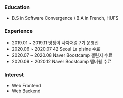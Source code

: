 ### Education
- B.S in Software Convergence / B.A in French, HUFS

### Experience
- 2019.01 ~ 2019.11 멋쟁이 사자처럼 7기 운영진
- 2020.06 ~ 2020.07 42 Seoul La pisine 수료
- 2020.07 ~ 2020.08 Naver Boostcamp 챌린지 수료
- 2020.09 ~ 2020.12 Naver Boostcamp 멤버쉽 수료

### Interest
- Web Frontend
- Web Backend
